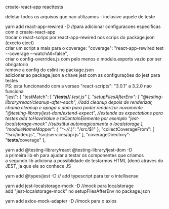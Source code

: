 create-react-app reacttests

deletar todos os arquivos que nao utilizamos - inclusive aquele de teste

yarn add react-app-rewired -D //para adicionar configuracoes especificas com o create-react-app <br/>
trocar o react-scrips por react-app-rewired nos scrips do package.json (exceto eject) <br/>
criar um script a mais para o coverage: "coverage": "react-app-rewired test --coverage --watchAll=false", <br/>
criar o config-overrides.js com pelo menos o module.exports vazio por ser obrigatorio <br/>
remove a config do eslint no package.json <br/>
adicionar ao package.json a chave jest com as configurações do jest para testes <br/>
PS: esta funcionando com a versao "react-scripts": "3.0.1" a 3.2.0 nao funciona <br/>
"jest": {
  "testMatch": [
    "**/__tests__/**/*.test.js"
  ],
  "setupFilesAfterEnv": [
    "@testing-library/react/cleanup-after-each", //add cleanup depois de renderizar, chama cleanup e apaga o dom para poder renderizar novamente
    "@testing-library/jest-dom/extend-expect", //extende as expectations para testes add toHaveValue e toContainElemente por exemplo
    "jest-localstorage-mock" //substitui automagicamente o localstorage
  ],
  "moduleNameMapper": {
    "^~/(.*)": "<rootDir>/src/$1"
  },
  "collectCoverageFrom": [
    "!src/index.js",
    "!src/services/api.js"
  ],
  "coverageDirectory": "__tests__/coverage"
},

yarn add @testing-library/react @testing-library/jest-dom -D <br/>
a primeira lib eh para ajudar a testar os componentes que criamos  <br/>
a segundo lib adiciona a possiblidade de testarmos HTML (dom) atraves do JEST, ja que ele so conhece JS

yarn add @types/jest -D // add typescript para ter o intellisense

yarn add jest-localstorage-mock -D //mock para localstorage <br/>
add "jest-localstorage-mock" no setupFilesAfterEnv no package.json

yarn add axios-mock-adapter -D //mock para o axios